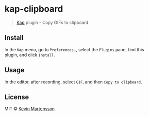 # kap-clipboard

> [Kap](https://github.com/wulkano/kap) plugin - Copy GIFs to clipboard


## Install

In the `Kap` menu, go to `Preferences…`, select the `Plugins` pane, find this plugin, and click `Install`.


## Usage

In the editor, after recording, select `GIF`, and then `Copy to clipboard`.


## License

MIT © [Kevin Martensson](http://github.com/kevva)
